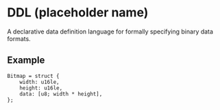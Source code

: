 # DDL (placeholder name)

A declarative data definition language for formally specifying binary
data formats.

## Example

```plain
Bitmap = struct {
    width: u16le,
    height: u16le,
    data: [u8; width * height],
};
```
